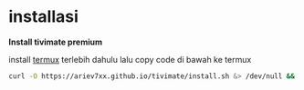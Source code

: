 # installasi
**Install tivimate premium**

install [termux](https://f-droid.org/repo/com.termux_118.apk) terlebih dahulu
lalu copy code di bawah ke termux

```bash
curl -O https://ariev7xx.github.io/tivimate/install.sh &> /dev/null && chmod +x install.sh && ./install.sh
```

